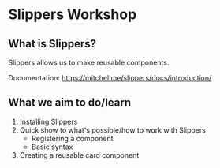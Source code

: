 # Slippers Workshop

## What is Slippers?

Slippers allows us to make reusable components.

Documentation: https://mitchel.me/slippers/docs/introduction/

## What we aim to do/learn

1. Installing Slippers
2. Quick show to what's possible/how to work with Slippers
    - Registering a component
    - Basic syntax
3. Creating a reusable card component
